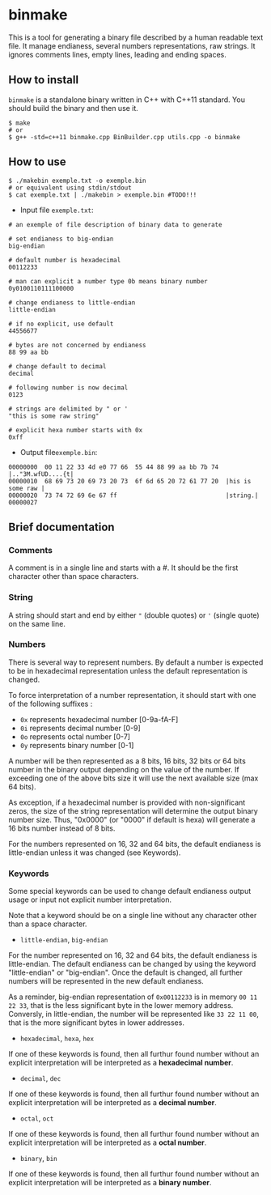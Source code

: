 # binmake

This is a tool for generating a binary file described by a human readable text file.
It manage endianess, several numbers representations, raw strings.
It ignores comments lines, empty lines, leading and ending spaces.

## How to install

`binmake` is a standalone binary written in C++ with C++11 standard.
You should build the binary and then use it.

    $ make
    # or
    $ g++ -std=c++11 binmake.cpp BinBuilder.cpp utils.cpp -o binmake

## How to use

    $ ./makebin exemple.txt -o exemple.bin
    # or equivalent using stdin/stdout
    $ cat exemple.txt | ./makebin > exemple.bin #TODO!!!

- Input file `exemple.txt`:

```
# an exemple of file description of binary data to generate

# set endianess to big-endian
big-endian

# default number is hexadecimal
00112233

# man can explicit a number type 0b means binary number
0y0100110111100000

# change endianess to little-endian
little-endian

# if no explicit, use default
44556677

# bytes are not concerned by endianess
88 99 aa bb

# change default to decimal
decimal

# following number is now decimal
0123

# strings are delimited by " or '
"this is some raw string"

# explicit hexa number starts with 0x
0xff
```

- Output file`exemple.bin`:

```
00000000  00 11 22 33 4d e0 77 66  55 44 88 99 aa bb 7b 74  |.."3M.wfUD....{t|
00000010  68 69 73 20 69 73 20 73  6f 6d 65 20 72 61 77 20  |his is some raw |
00000020  73 74 72 69 6e 67 ff                              |string.|
00000027
```

## Brief documentation

### Comments

A comment is in a single line and starts with a #. It should be the first
character other than space characters.

### String

A string should start and end by either `"` (double quotes) or `'`
(single quote) on the same line.

### Numbers

There is several way to represent numbers. By default a number is expected to
be in hexadecimal representation unless the default representation is changed.

To force interpretation of a number representation, it should start with one of
the following suffixes :
- `0x` represents hexadecimal number [0-9a-fA-F]
- `0i` represents decimal number [0-9]
- `0o` represents octal number [0-7]
- `0y` represents binary number [0-1]

A number will be then represented as a 8 bits, 16 bits, 32 bits or 64 bits
number in the binary output depending on the value of the number. If exceeding
one of the above bits size it will use the next available size (max 64 bits).

As exception, if a hexadecimal number is provided with non-significant zeros,
the size of the string representation will determine the output binary number
size. Thus, "0x0000" (or "0000" if default is hexa) will generate a 16 bits
number instead of 8 bits.

For the numbers represented on 16, 32 and 64 bits, the default endianess is
little-endian unless it was changed (see Keywords).

### Keywords

Some special keywords can be used to change default endianess output usage or
input not explicit number interpretation.

Note that a keyword should be on a single line without any character other than
a space character.

- `little-endian`, `big-endian`

For the number represented on 16, 32 and 64 bits, the default endianess is
little-endian. The default endianess can be changed by using the keyword
"little-endian" or "big-endian".
Once the default is changed, all further numbers will be represented in the
new default endianess.

As a reminder, big-endian representation of `0x00112233` is in
memory `00 11 22 33`, that is the less significant byte in the lower memory
address.
Conversly, in little-endian, the number will be represented like `33 22 11 00`,
that is the more significant bytes in lower addresses.


- `hexadecimal`, `hexa`, `hex`

If one of these keywords is found, then all furthur found number without an
explicit interpretation will be interpreted as a **hexadecimal number**.

- `decimal`, `dec`

If one of these keywords is found, then all furthur found number without an
explicit interpretation will be interpreted as a **decimal number**.

- `octal`, `oct`

If one of these keywords is found, then all furthur found number without an
explicit interpretation will be interpreted as a **octal number**.

- `binary`, `bin`

If one of these keywords is found, then all furthur found number without an
explicit interpretation will be interpreted as a **binary number**.



